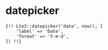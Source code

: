 # datepicker

```
{!! Lte3::datepicker('date', now(), [
    'label' => 'Date',
    'format' => 'Y-m-d',
]) !!}
```
